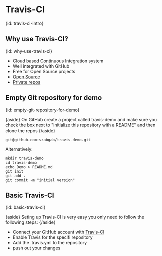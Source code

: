 # Travis-CI
{id: travis-ci-intro}

## Why use Travis-CI?
{id: why-use-travis-ci}

* Cloud based Continuous Integration system
* Well integrated with GitHub
* Free for Open Source projects
* [Open Source](https://travis-ci.org/)
* [Private repos](https://travis-ci.com/)


## Empty Git repository for demo
{id: empty-git-repository-for-demo}

{aside}
On GitHub create a project called travis-demo and make sure you check the box next to "Initialize this repository with a README" and then clone the repos
{/aside}

```
git@github.com:szabgab/travis-demo.git
```

Alternatively:

```
mkdir travis-demo
cd travis-demo
echo Demo > README.md
git init
git add .
git commit -m "initial version"
```

## Basic Travis-CI
{id: basic-travis-ci}

{aside}
Seting up Travis-CI is very easy you only need to follow the following steps:
{/aside}


* Connect your GitHub account with [Travis-CI](https://travis-ci.org/)
* Enable Travis for the specifi repository
* Add the .travis.yml to the repository
* push out your changes
